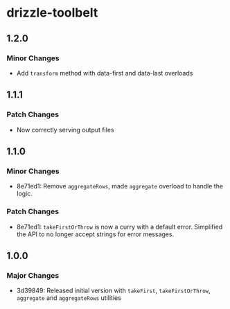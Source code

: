 # drizzle-toolbelt

## 1.2.0

### Minor Changes

- Add `transform` method with data-first and data-last overloads

## 1.1.1

### Patch Changes

- Now correctly serving output files

## 1.1.0

### Minor Changes

- 8e71ed1: Remove `aggregateRows`, made `aggregate` overload to handle the logic.

### Patch Changes

- 8e71ed1: `takeFirstOrThrow` is now a curry with a default error.
  Simplified the API to no longer accept strings for error messages.

## 1.0.0

### Major Changes

- 3d39849: Released initial version with `takeFirst`, `takeFirstOrThrow`, `aggregate` and `aggregateRows` utilities
